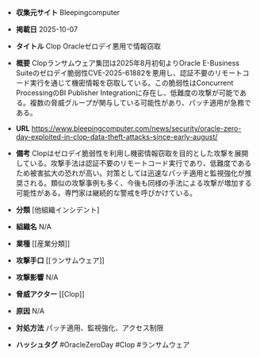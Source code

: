 - **収集元サイト**
Bleepingcomputer

- **掲載日**
2025-10-07

- **タイトル**
Clop Oracleゼロデイ悪用で情報窃取

- **概要**
Clopランサムウェア集団は2025年8月初旬よりOracle E-Business Suiteのゼロデイ脆弱性CVE-2025-61882を悪用し、認証不要のリモートコード実行を通じて機密情報を窃取している。この脆弱性はConcurrent ProcessingのBI Publisher Integrationに存在し、低難度の攻撃が可能である。複数の脅威グループが関与している可能性があり、パッチ適用が急務である。

- **URL**
https://www.bleepingcomputer.com/news/security/oracle-zero-day-exploited-in-clop-data-theft-attacks-since-early-august/

- **備考**
Clopはゼロデイ脆弱性を利用し機密情報窃取を目的とした攻撃を展開している。攻撃手法は認証不要のリモートコード実行であり、低難度であるため被害拡大の恐れが高い。対策としては迅速なパッチ適用と監視強化が推奨される。類似の攻撃事例も多く、今後も同様の手法による攻撃が増加する可能性がある。専門家は継続的な警戒を呼びかけている。

- **分類**
[他組織インシデント]

- **組織名**
N/A

- **業種**
[[産業分類]]

- **攻撃手口**
[[ランサムウェア]]

- **攻撃影響**
N/A

- **脅威アクター**
[[Clop]]

- **原因**
N/A

- **対処方法**
パッチ適用、監視強化、アクセス制限

- **ハッシュタグ**
#OracleZeroDay #Clop #ランサムウェア
